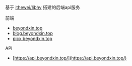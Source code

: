 基于 [ithewei/libhv](https://github.com/ithewei/libhv) 搭建的后端api服务

前端 
- [beyondxin.top](https://beyondxin.top/)
- [blog.beyondxin.top](https://blog.beyondxin.top/)
- [picx.beyondxin.top](https://picx.beyondxin.top/)

API  
- [https://api.beyondxin.top/](https://api.beyondxin.top/)



